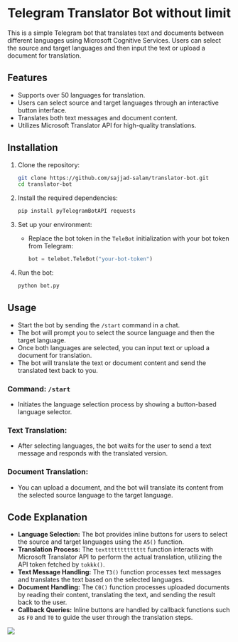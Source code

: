 # Telegram Translator Bot without limit

This is a simple Telegram bot that translates text and documents between different languages using Microsoft Cognitive Services. Users can select the source and target languages and then input the text or upload a document for translation.

## Features

- Supports over 50 languages for translation.
- Users can select source and target languages through an interactive button interface.
- Translates both text messages and document content.
- Utilizes Microsoft Translator API for high-quality translations.

## Installation

1. Clone the repository:

   ```bash
   git clone https://github.com/sajjad-salam/translator-bot.git
   cd translator-bot
   ```

2. Install the required dependencies:

   ```bash
   pip install pyTelegramBotAPI requests
   ```

3. Set up your environment:

   - Replace the bot token in the `TeleBot` initialization with your bot token from Telegram:
     ```python
     bot = telebot.TeleBot("your-bot-token")
     ```

4. Run the bot:
   ```bash
   python bot.py
   ```

## Usage

- Start the bot by sending the `/start` command in a chat.
- The bot will prompt you to select the source language and then the target language.
- Once both languages are selected, you can input text or upload a document for translation.
- The bot will translate the text or document content and send the translated text back to you.

### Command: `/start`

- Initiates the language selection process by showing a button-based language selector.

### Text Translation:

- After selecting languages, the bot waits for the user to send a text message and responds with the translated version.

### Document Translation:

- You can upload a document, and the bot will translate its content from the selected source language to the target language.

## Code Explanation

- **Language Selection:** The bot provides inline buttons for users to select the source and target languages using the `A5()` function.
- **Translation Process:** The `texttttttttttttt` function interacts with Microsoft Translator API to perform the actual translation, utilizing the API token fetched by `tokkk()`.
- **Text Message Handling:** The `T3()` function processes text messages and translates the text based on the selected languages.
- **Document Handling:** The `C0()` function processes uploaded documents by reading their content, translating the text, and sending the result back to the user.
- **Callback Queries:** Inline buttons are handled by callback functions such as `F0` and `T0` to guide the user through the translation steps.

<img src="https://img.shields.io/badge/PYTHON-black?style=for-the-badge&logo=python&logoColor=gold"/>

